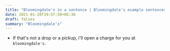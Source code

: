 ```yaml
---
title: "Bloomingdale's in a sentence | Bloomingdale's example sentences"
date: 2021-01-20T19:57:50+05:30
draft: falses
summary: "Bloomingdale's"
---
```

- If that's not a drop or a pickup, i'll open a charge for you at `bloomingdale's`.
                 
